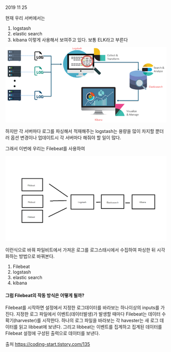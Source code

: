 2019 11 25



현재 우리 서버에서는
1. logstash
2. elastic search
3. kibana
이렇게 사용해서 보여주고 있다.
보통 ELK라고 부른다

![A2](/Image/img1.daumcdn.png)

하지만 각 서버마다 로그를 파싱해서 적재해주는 logstash는
용량을 많이 차지할 뿐더러
옵션 변경이나 업데이트시 각 서버마다 해줘야 할 일이 많다.


그래서 이번에 우리는 Filebeat를 사용하여

![A1](/Image/filebeat.png)


이런식으로 바꿔 파일비트에서 가져온 로그를
로그스태시에서 수집하여 파싱한 뒤 시각화하는 방법으로 바꿔본다.

1. Filebeat
2. logstash
3. elastic search
4. kibana

#### 그럼 Filebeat의 작동 방식은 어떻게 될까?

Filebeat를 시작하면 설정에서 지정한 로그데이터를 바라보는
하나이상의 inputs를 가진다.
지정한 로그 파일에서 이벤트(데이터발생)가 발생할 때마다
Filebeat는 데이터 수확기(harvester)를 시작한다.
하나의 로그 파일을 바라보는 각 havester는 새 로그 데이터를 읽고
libbeat에 보낸다. 그리고 libbeat는 이벤트를 집계하고
집계된 데이터를 Filebeat 설정에 구성된 출력으로 데이터를 보낸다.

출처 https://coding-start.tistory.com/135
